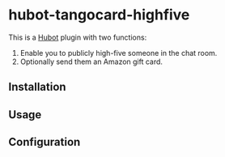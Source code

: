 # hubot-tangocard-highfive

This is a [Hubot](https://hubot.github.com/) plugin with two functions:

1. Enable you to publicly high-five someone in the chat room.
1. Optionally send them an Amazon gift card.

## Installation

## Usage

## Configuration
